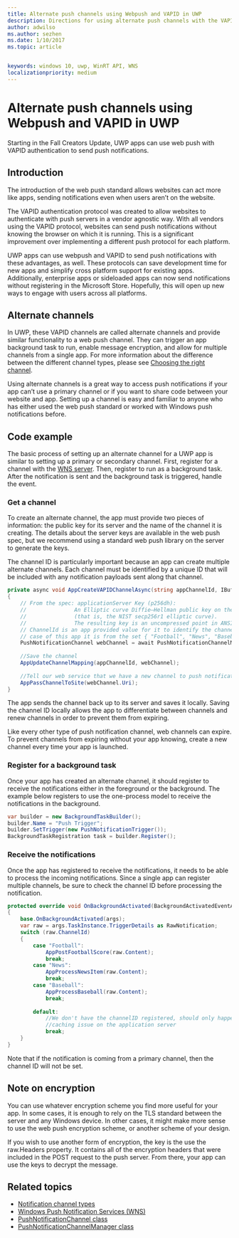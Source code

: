 ```yaml
---
title: Alternate push channels using Webpush and VAPID in UWP
description: Directions for using alternate push channels with the VAPID protocol from a UWP app
author: adwilso
ms.author: sezhen
ms.date: 1/10/2017
ms.topic: article


keywords: windows 10, uwp, WinRT API, WNS
localizationpriority: medium
---
```


# Alternate push channels using Webpush and VAPID in UWP 
Starting in the Fall Creators Update, UWP apps can use web push with VAPID authentication to send push notifications.  

## Introduction
The introduction of the web push standard allows websites can act more like apps, sending notifications even when users aren’t on the website.

The VAPID authentication protocol was created to allow websites to authenticate with push servers in a vendor agnostic way. With all vendors using the VAPID protocol, websites can send push notifications without knowing the browser on which it is running. This is a significant improvement over implementing a different push protocol for each platform. 

UWP apps can use webpush and VAPID to send push notifications with these advantages, as well. These protocols can save development time for new apps and simplify cross platform support for existing apps. Additionally, enterprise apps or sideloaded apps can now send notifications without registering in the Microsoft Store. Hopefully, this will open up new ways to engage with users across all platforms.  

## Alternate channels 
In UWP, these VAPID channels are called alternate channels and provide similar functionality to a web push channel. They can trigger an app background task to run, enable message encryption, and allow for multiple channels from a single app. For more information about the difference between the different channel types, please see [Choosing the right channel](channel-types.md).

Using alternate channels is a great way to access push notifications if your app can’t use a primary channel or if you want to share code between your website and app. Setting up a channel is easy and familiar to anyone who has either used the web push standard or worked with Windows push notifications before.

## Code example

The basic process of setting up an alternate channel for a UWP app is similar to setting up a primary or secondary channel. First, register for a channel with the [WNS server](windows-push-notification-services--wns--overview.md). Then, register to run as a background task. After the notification is sent and the background task is triggered, handle the event.  

### Get a channel 
To create an alternate channel, the app must provide two pieces of information: the public key for its server and the name of the channel it is creating. The details about the server keys are available in the web push spec, but we recommend using a standard web push library on the server to generate the keys.  

The channel ID is particularly important because an app can create multiple alternate channels. Each channel must be identified by a unique ID that will be included with any notification payloads sent along that channel.  

```csharp
private async void AppCreateVAPIDChannelAsync(string appChannelId, IBuffer applicationServerKey) 
{ 
    // From the spec: applicationServer Key (p256dh):  
    //               An Elliptic curve Diffie–Hellman public key on the P-256 curve 
    //               (that is, the NIST secp256r1 elliptic curve).   
    //               The resulting key is an uncompressed point in ANSI X9.62 format             
    // ChannelId is an app provided value for it to identify the channel later.  
    // case of this app it is from the set { "Football", "News", "Baseball" } 
    PushNotificationChannel webChannel = await PushNotificationChannelManager.Current.CreateRawPushNotificationChannelWithAlternateKeyForApplicationAsync(applicationServerKey, appChannelId); 
 
    //Save the channel  
    AppUpdateChannelMapping(appChannelId, webChannel); 
             
    //Tell our web service that we have a new channel to push notifications to 
    AppPassChannelToSite(webChannel.Uri); 
} 
```
The app sends the channel back up to its server and saves it locally. Saving the channel ID locally allows the app to differentiate between channels and renew channels in order to prevent them from expiring.

Like every other type of push notification channel, web channels can expire. To prevent channels from expiring without your app knowing, create a new channel every time your app is launched.    

### Register for a background task 

Once your app has created an alternate channel, it should register to receive the notifications either in the foreground or the background. The example below registers to use the one-process model to receive the notifications in the background.  

```csharp
var builder = new BackgroundTaskBuilder(); 
builder.Name = "Push Trigger"; 
builder.SetTrigger(new PushNotificationTrigger()); 
BackgroundTaskRegistration task = builder.Register(); 
```
### Receive the notifications 

Once the app has registered to receive the notifications, it needs to be able to process the incoming notifications. Since a single app can register multiple channels, be sure to check the channel ID before processing the notification.  

```csharp
protected override void OnBackgroundActivated(BackgroundActivatedEventArgs args) 
{ 
    base.OnBackgroundActivated(args); 
    var raw = args.TaskInstance.TriggerDetails as RawNotification; 
    switch (raw.ChannelId) 
    { 
        case "Football": 
            AppPostFootballScore(raw.Content); 
            break; 
        case "News": 
            AppProcessNewsItem(raw.Content); 
            break; 
        case "Baseball": 
            AppProcessBaseball(raw.Content); 
            break; 
 
        default: 
            //We don't have the channelID registered, should only happen in the case of a 
            //caching issue on the application server 
            break; 
    }                           
} 
```

Note that if the notification is coming from a primary channel, then the channel ID will not be set.  

## Note on encryption 

You can use whatever encryption scheme you find more useful for your app. In some cases, it is enough to rely on the TLS standard between the server and any Windows device. In other cases, it might make more sense to use the web push encryption scheme, or another scheme of your design.  

If you wish to use another form of encryption, the key is the use the raw.Headers property. It contains all of the encryption headers that were included in the POST request to the push server. From there, your app can use the keys to decrypt the message.  

## Related topics
- [Notification channel types](channel-types.md)
- [Windows Push Notification Services (WNS)](windows-push-notification-services--wns--overview.md)
- [PushNotificationChannel class](https://docs.microsoft.com/uwp/api/windows.networking.pushnotifications.pushnotificationchannel)
- [PushNotificationChannelManager class](https://docs.microsoft.com/uwp/api/windows.networking.pushnotifications.pushnotificationchannelmanager)


